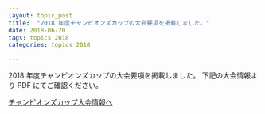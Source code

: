 ```yaml
---
layout: topic_post
title:  "2018 年度チャンピオンズカップの大会要項を掲載しました。"
date: 2018-06-20
tags: topics 2018
categories: topics 2018

---
```


2018 年度チャンピオンズカップの大会要項を掲載しました。
下記の大会情報より PDF にてご確認ください。

<a class="btn btn-primary btn-sm" href="{{ site.baseurl }}{% post_url /competition_info/2018/2018-07-21-champions-cup-2018 %}">チャンピオンズカップ大会情報へ</a>
